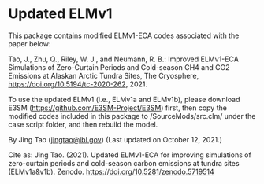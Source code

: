 # Updated ELMv1

This package contains modified ELMv1-ECA codes associated with the paper below:

Tao, J., Zhu, Q., Riley, W. J., and Neumann, R. B.: Improved ELMv1-ECA Simulations of Zero-Curtain Periods and Cold-season CH4 and CO2 Emissions at Alaskan Arctic Tundra Sites, The Cryosphere, https://doi.org/10.5194/tc-2020-262, 2021.

To use the updated ELMv1 (i.e., ELMv1a and ELMv1b), please download E3SM (https://github.com/E3SM-Project/E3SM) first, then copy the modified codes included in this package to /SourceMods/src.clm/ under the case script folder, and then rebuild the model.

By Jing Tao (jingtao@lbl.gov) (Last updated on October 12, 2021.)

Cite as:
Jing Tao. (2021). Updated ELMv1-ECA for improving simulations of zero-curtain periods and cold-season carbon emissions at tundra sites (ELMv1a&v1b). Zenodo. https://doi.org/10.5281/zenodo.5719514
